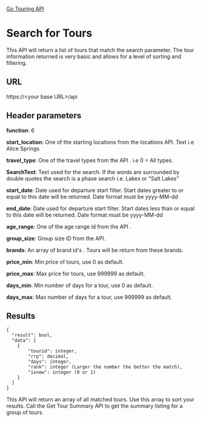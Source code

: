 [Go Touring API](GoTouringAPI.md)

# Search for Tours 
This API will return a list of tours that match the search parameter.   The tour information returned is very basic and allows for a level of sorting and filtering.


## URL
https://\<your base URL\>/api

## Header parameters
**function**: 6

**start_location**: One of the starting locations from the locations API. Text i.e Alice Springs

**travel_type**: One of the travel types from the API . i.e 0 = All types.

**SearchText**: Text used for the search.  If the words are surrounded by double quotes the search is a phase search i.e. Lakes or "Salt Lakes"

**start_date**: Date used for departure start filter. Start dates greater to or equal to this date will be returned. Date format must be yyyy-MM-dd

**end_date**: Date used for departure start filter.  Start dates less than or equal to this date will be returned. Date format must be yyyy-MM-dd

**age_range**:  One of the age range id from the API .

**group_size**:  Group size ID from the API.

**brands**: An array of brand id's .  Tours will be return from these brands.

**price_min**: Min price of tours, use 0 as default.

**price_max**: Max price for tours, use 999999 as default.

**days_min**: Min number of days for a tour, use 0 as default.

**days_max**: Max number of days for a tour, use 999999 as default.



## Results 
```
{
  "result": bool, 
  "data": [
    {
		"tourid": integer,
		"rrp": decimal,
		"days": integer,
		"rank": integer (Larger the number the better the match),
		"isnew": integer (0 or 1)
	}
  ]
}
```

This API will return an array of all matched tours.  Use this array to sort your results.  Call the Get Tour Summary API to get the summary listing for a group of tours. 


